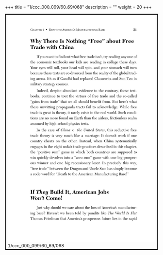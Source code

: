 +++
title = "1/ccc_000_099/60_69/068"
description = ""
weight = 20
+++

<table style="border:2px solid black;max-width:800px;max-height:800px;" 
><tr><td><img class="center-fit-jpg"
src="/jpg_/out_jpg_dbc_068.jpg"  >1/ccc_000_099/60_69/068</img></td></tr></table>